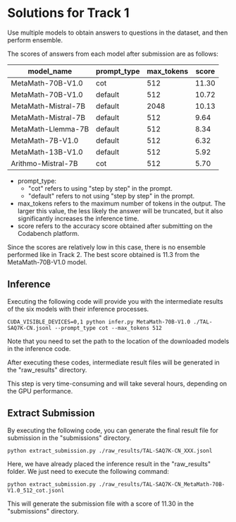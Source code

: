 # Solutions for Track 1

Use multiple models to obtain answers to questions in the dataset, and then perform ensemble.

The scores of answers from each model after submission are as follows:

| model_name          | prompt_type | max_tokens | score |
|---------------------|-------------|------------|-------|
| MetaMath-70B-V1.0   | cot         | 512        | 11.30 |
| MetaMath-70B-V1.0   | default     | 512        | 10.72 |
| MetaMath-Mistral-7B | default     | 2048       | 10.13 |
| MetaMath-Mistral-7B | default     | 512        | 9.64  |
| MetaMath-Llemma-7B  | default     | 512        | 8.34  |
| MetaMath-7B-V1.0    | default     | 512        | 6.32  |
| MetaMath-13B-V1.0   | default     | 512        | 5.92  |
| Arithmo-Mistral-7B  | cot         | 512        | 5.70  |

- prompt_type:
    - "cot" refers to using "step by step" in the prompt.
    - "default" refers to not using "step by step" in the prompt.
- max_tokens refers to the maximum number of tokens in the output. The larger this value, the less likely the answer will be truncated, but it also significantly increases the inference time.
- score refers to the accuracy score obtained after submitting on the Codabench platform.

Since the scores are relatively low in this case, there is no ensemble performed like in Track 2. The best score obtained is 11.3 from the MetaMath-70B-V1.0 model.

## Inference

Executing the following code will provide you with the intermediate results of the six models with their inference processes.

```
CUDA_VISIBLE_DEVICES=0,1 python infer.py MetaMath-70B-V1.0 ./TAL-SAQ7K-CN.jsonl --prompt_type cot --max_tokens 512
```

Note that you need to set the path to the location of the downloaded models in the inference code.

After executing these codes, intermediate result files will be generated in the "raw_results" directory.

This step is very time-consuming and will take several hours, depending on the GPU performance.

## Extract Submission

By executing the following code, you can generate the final result file for submission in the "submissions" directory.

```
python extract_submission.py ./raw_results/TAL-SAQ7K-CN_XXX.jsonl
```

Here, we have already placed the inference result in the "raw_results" folder. We just need to execute the following command:

```
python extract_submission.py ./raw_results/TAL-SAQ7K-CN_MetaMath-70B-V1.0_512_cot.jsonl
```

This will generate the submission file with a score of 11.30 in the "submissions" directory.

